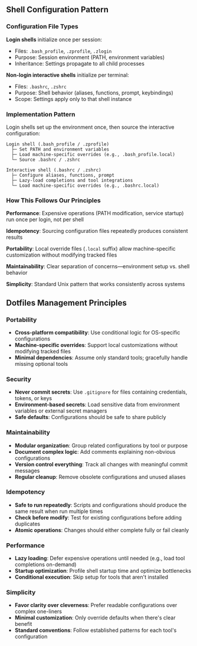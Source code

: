 ## Shell Configuration Pattern

### Configuration File Types

**Login shells** initialize once per session:
- Files: `.bash_profile`, `.zprofile`, `.zlogin`
- Purpose: Session environment (PATH, environment variables)
- Inheritance: Settings propagate to all child processes

**Non-login interactive shells** initialize per terminal:
- Files: `.bashrc`, `.zshrc`
- Purpose: Shell behavior (aliases, functions, prompt, keybindings)
- Scope: Settings apply only to that shell instance

### Implementation Pattern

Login shells set up the environment once, then source the interactive configuration:

```
Login shell (.bash_profile / .zprofile)
  ├─ Set PATH and environment variables
  ├─ Load machine-specific overrides (e.g., .bash_profile.local)
  └─ Source .bashrc / .zshrc

Interactive shell (.bashrc / .zshrc)
  ├─ Configure aliases, functions, prompt
  ├─ Lazy-load completions and tool integrations
  └─ Load machine-specific overrides (e.g., .bashrc.local)
```

### How This Follows Our Principles

**Performance**: Expensive operations (PATH modification, service startup) run once per login, not per shell

**Idempotency**: Sourcing configuration files repeatedly produces consistent results

**Portability**: Local override files (`.local` suffix) allow machine-specific customization without modifying tracked files

**Maintainability**: Clear separation of concerns—environment setup vs. shell behavior

**Simplicity**: Standard Unix pattern that works consistently across systems

## Dotfiles Management Principles

### Portability
- **Cross-platform compatibility**: Use conditional logic for OS-specific configurations
- **Machine-specific overrides**: Support local customizations without modifying tracked files
- **Minimal dependencies**: Assume only standard tools; gracefully handle missing optional tools

### Security
- **Never commit secrets**: Use `.gitignore` for files containing credentials, tokens, or keys
- **Environment-based secrets**: Load sensitive data from environment variables or external secret managers
- **Safe defaults**: Configurations should be safe to share publicly

### Maintainability
- **Modular organization**: Group related configurations by tool or purpose
- **Document complex logic**: Add comments explaining non-obvious configurations
- **Version control everything**: Track all changes with meaningful commit messages
- **Regular cleanup**: Remove obsolete configurations and unused aliases

### Idempotency
- **Safe to run repeatedly**: Scripts and configurations should produce the same result when run multiple times
- **Check before modify**: Test for existing configurations before adding duplicates
- **Atomic operations**: Changes should either complete fully or fail cleanly

### Performance
- **Lazy loading**: Defer expensive operations until needed (e.g., load tool completions on-demand)
- **Startup optimization**: Profile shell startup time and optimize bottlenecks
- **Conditional execution**: Skip setup for tools that aren't installed

### Simplicity
- **Favor clarity over cleverness**: Prefer readable configurations over complex one-liners
- **Minimal customization**: Only override defaults when there's clear benefit
- **Standard conventions**: Follow established patterns for each tool's configuration
